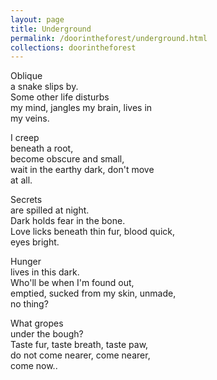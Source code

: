 ```yaml
---
layout: page
title: Underground
permalink: /doorintheforest/underground.html
collections: doorintheforest
---
```

<p>Oblique<br>
a snake slips by.<br>
Some other life disturbs<br>
my mind, jangles my brain, lives in <br>
my veins.</p>
<p>I creep<br>
beneath a root,<br>
become obscure and small,<br>
wait in the earthy dark, don't move <br>
at all.</p>
<p>Secrets<br>
are spilled at night.<br>
Dark holds fear in the bone.<br>
Love licks beneath thin fur, blood quick, <br>
eyes bright.</p>
<p>Hunger<br>
lives in this dark.<br>
Who'll be when I'm found out,<br>
emptied, sucked from my skin, unmade, <br>
no thing?</p>
<p>What gropes<br>
under the bough?<br>
Taste fur, taste breath, taste paw, <br>
do not come nearer, come nearer, <br>
come now..